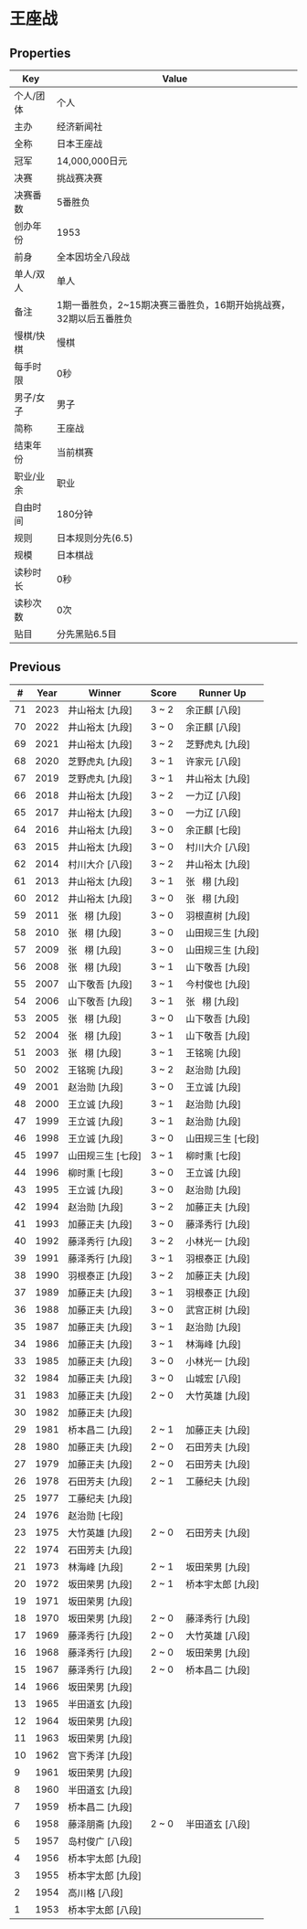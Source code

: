 # 王座战

## Properties

| Key | Value |
| --- | ----- |
| 个人/团体 | 个人 |
| 主办 | 经济新闻社 |
| 全称 | 日本王座战 |
| 冠军 | 14,000,000日元 |
| 决赛 | 挑战赛决赛 |
| 决赛番数 | 5番胜负 |
| 创办年份 | 1953 |
| 前身 | 全本因坊全八段战 |
| 单人/双人 | 单人 |
| 备注 | 1期一番胜负，2~15期决赛三番胜负，16期开始挑战赛，32期以后五番胜负 |
| 慢棋/快棋 | 慢棋 |
| 每手时限 | 0秒 |
| 男子/女子 | 男子 |
| 简称 | 王座战 |
| 结束年份 | 当前棋赛 |
| 职业/业余 | 职业 |
| 自由时间 | 180分钟 |
| 规则 | 日本规则分先(6.5) |
| 规模 | 日本棋战 |
| 读秒时长 | 0秒 |
| 读秒次数 | 0次 |
| 贴目 | 分先黑贴6.5目 |

## Previous

| # | Year | Winner | Score | Runner Up |
| --- | --- | --- | --- | --- |
| 71 | 2023 | 井山裕太 [九段] | 3 ~ 2 | 余正麒 [八段] |
| 70 | 2022 | 井山裕太 [九段] | 3 ~ 0 | 余正麒 [八段] |
| 69 | 2021 | 井山裕太 [九段] | 3 ~ 2 | 芝野虎丸 [九段] |
| 68 | 2020 | 芝野虎丸 [九段] | 3 ~ 1 | 许家元 [八段] |
| 67 | 2019 | 芝野虎丸 [九段] | 3 ~ 1 | 井山裕太 [九段] |
| 66 | 2018 | 井山裕太 [九段] | 3 ~ 2 | 一力辽 [八段] |
| 65 | 2017 | 井山裕太 [九段] | 3 ~ 0 | 一力辽 [八段] |
| 64 | 2016 | 井山裕太 [九段] | 3 ~ 0 | 余正麒 [七段] |
| 63 | 2015 | 井山裕太 [九段] | 3 ~ 0 | 村川大介 [八段] |
| 62 | 2014 | 村川大介 [八段] | 3 ~ 2 | 井山裕太 [九段] |
| 61 | 2013 | 井山裕太 [九段] | 3 ~ 1 | 张   栩 [九段] |
| 60 | 2012 | 井山裕太 [九段] | 3 ~ 0 | 张   栩 [九段] |
| 59 | 2011 | 张   栩 [九段] | 3 ~ 0 | 羽根直树 [九段] |
| 58 | 2010 | 张   栩 [九段] | 3 ~ 0 | 山田规三生 [九段] |
| 57 | 2009 | 张   栩 [九段] | 3 ~ 0 | 山田规三生 [九段] |
| 56 | 2008 | 张   栩 [九段] | 3 ~ 1 | 山下敬吾 [九段] |
| 55 | 2007 | 山下敬吾 [九段] | 3 ~ 1 | 今村俊也 [九段] |
| 54 | 2006 | 山下敬吾 [九段] | 3 ~ 1 | 张   栩 [九段] |
| 53 | 2005 | 张   栩 [九段] | 3 ~ 0 | 山下敬吾 [九段] |
| 52 | 2004 | 张   栩 [九段] | 3 ~ 1 | 山下敬吾 [九段] |
| 51 | 2003 | 张   栩 [九段] | 3 ~ 1 | 王铭琬 [九段] |
| 50 | 2002 | 王铭琬 [九段] | 3 ~ 2 | 赵治勋 [九段] |
| 49 | 2001 | 赵治勋 [九段] | 3 ~ 0 | 王立诚 [九段] |
| 48 | 2000 | 王立诚 [九段] | 3 ~ 1 | 赵治勋 [九段] |
| 47 | 1999 | 王立诚 [九段] | 3 ~ 1 | 赵治勋 [九段] |
| 46 | 1998 | 王立诚 [九段] | 3 ~ 0 | 山田规三生 [七段] |
| 45 | 1997 | 山田规三生 [七段] | 3 ~ 1 | 柳时熏 [七段] |
| 44 | 1996 | 柳时熏 [七段] | 3 ~ 0 | 王立诚 [九段] |
| 43 | 1995 | 王立诚 [九段] | 3 ~ 0 | 赵治勋 [九段] |
| 42 | 1994 | 赵治勋 [九段] | 3 ~ 2 | 加藤正夫 [九段] |
| 41 | 1993 | 加藤正夫 [九段] | 3 ~ 0 | 藤泽秀行 [九段] |
| 40 | 1992 | 藤泽秀行 [九段] | 3 ~ 2 | 小林光一 [九段] |
| 39 | 1991 | 藤泽秀行 [九段] | 3 ~ 1 | 羽根泰正 [九段] |
| 38 | 1990 | 羽根泰正 [九段] | 3 ~ 2 | 加藤正夫 [九段] |
| 37 | 1989 | 加藤正夫 [九段] | 3 ~ 1 | 羽根泰正 [九段] |
| 36 | 1988 | 加藤正夫 [九段] | 3 ~ 0 | 武宫正树 [九段] |
| 35 | 1987 | 加藤正夫 [九段] | 3 ~ 1 | 赵治勋 [九段] |
| 34 | 1986 | 加藤正夫 [九段] | 3 ~ 1 | 林海峰 [九段] |
| 33 | 1985 | 加藤正夫 [九段] | 3 ~ 0 | 小林光一 [九段] |
| 32 | 1984 | 加藤正夫 [九段] | 3 ~ 0 | 山城宏 [八段] |
| 31 | 1983 | 加藤正夫 [九段] | 2 ~ 0 | 大竹英雄 [九段] |
| 30 | 1982 | 加藤正夫 [九段] |  |  |
| 29 | 1981 | 桥本昌二 [九段] | 2 ~ 1 | 加藤正夫 [九段] |
| 28 | 1980 | 加藤正夫 [九段] | 2 ~ 0 | 石田芳夫 [九段] |
| 27 | 1979 | 加藤正夫 [九段] | 2 ~ 0 | 石田芳夫 [九段] |
| 26 | 1978 | 石田芳夫 [九段] | 2 ~ 1 | 工藤纪夫 [九段] |
| 25 | 1977 | 工藤纪夫 [九段] |  |  |
| 24 | 1976 | 赵治勋 [七段] |  |  |
| 23 | 1975 | 大竹英雄 [九段] | 2 ~ 0 | 石田芳夫 [九段] |
| 22 | 1974 | 石田芳夫 [九段] |  |  |
| 21 | 1973 | 林海峰 [九段] | 2 ~ 1 | 坂田荣男 [九段] |
| 20 | 1972 | 坂田荣男 [九段] | 2 ~ 1 | 桥本宇太郎 [九段] |
| 19 | 1971 | 坂田荣男 [九段] |  |  |
| 18 | 1970 | 坂田荣男 [九段] | 2 ~ 0 | 藤泽秀行 [九段] |
| 17 | 1969 | 藤泽秀行 [九段] | 2 ~ 0 | 大竹英雄 [八段] |
| 16 | 1968 | 藤泽秀行 [九段] | 2 ~ 0 | 坂田荣男 [九段] |
| 15 | 1967 | 藤泽秀行 [九段] | 2 ~ 0 | 桥本昌二 [九段] |
| 14 | 1966 | 坂田荣男 [九段] |  |  |
| 13 | 1965 | 半田道玄 [九段] |  |  |
| 12 | 1964 | 坂田荣男 [九段] |  |  |
| 11 | 1963 | 坂田荣男 [九段] |  |  |
| 10 | 1962 | 宫下秀洋 [九段] |  |  |
| 9 | 1961 | 坂田荣男 [九段] |  |  |
| 8 | 1960 | 半田道玄 [九段] |  |  |
| 7 | 1959 | 桥本昌二 [九段] |  |  |
| 6 | 1958 | 藤泽朋斋 [九段] | 2 ~ 0 | 半田道玄 [八段] |
| 5 | 1957 | 岛村俊广 [八段] |  |  |
| 4 | 1956 | 桥本宇太郎 [九段] |  |  |
| 3 | 1955 | 桥本宇太郎 [九段] |  |  |
| 2 | 1954 | 高川格 [八段] |  |  |
| 1 | 1953 | 桥本宇太郎 [八段] |  |  |

